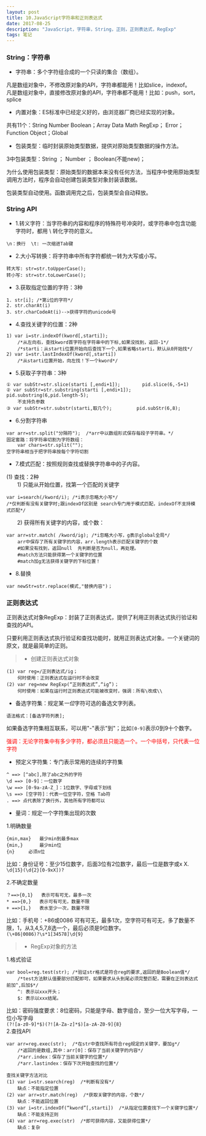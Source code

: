 ```yaml
---
layout: post
title: 10.JavaScript字符串和正则表达式
date: 2017-08-25
description: "JavaScript，字符串，String，正则，正则表达式，RegExp"
tags: 笔记   
---
```


### String：字符串
- 字符串：多个字符组合成的一个只读的集合（数组）。

凡是数组对象中，不修改原对象的API，字符串都能用！比如slice，indexof。<br>
凡是数组对象中，直接修改原对象的API，字符串都不能用！比如：push，sort，splice

- 内置对象：ES标准中已经定义好的，由浏览器厂商已经实现的对象。

共有11个：String Number Boolean；Array Data Math RegExp； Error；Function Object；Global

- 包装类型：临时封装原始类型数据，提供对原始类型数据的操作方法。

3中包装类型：String  ；  Number  ；  Boolean(不能new)；

为什么使用包装类型：原始类型的数据本来没有任何方法，当程序中使用原始类型调用方法时，程序会自动创建包装类型对象封装该数据。 

包装类型自动使用。函数调用完之后，包装类型会自动释放。


### String API
- 1.转义字符：当字符串的内容和程序的特殊符号冲突时，或字符串中包含功能字符时，都用 \ 转化字符的意义。
```
\n：换行  \t: 一次缩进Tab键
```
- 2.大小写转换：将字符串中所有字符都统一转为大写或小写。
```
转大写: str=str.toUpperCase();
转小写: str=str.toLowerCase();
```

- 3.获取指定位置的字符：3种 
```
1. str[i]; /*第i位的字符*/
2. str.charAt(i)
3. str.charCodeAt(i)-->获得字符的unicode号
```

- 4.查找关键字的位置：2种
```
1) var i=str.indexOf(kword[,starti]);
    /*从左向右，查找kword首字符在字符串中的下标,如果没找到，返回-1*/
    /*starti：从starti位置开始向后查找下一个,如果省略starti，默认从0开始找*/
2) var i=str.lastIndexOf(kword[,starti])
    /*从starti位置开始，向左找！下一个kword*/
```

- 5.获取子字符串：3种
```
① var subStr=str.slice(starti [,endi+1]);        pid.slice(6,-5+1)
② var subStr=str.substring(starti [,endi+1]);        pid.substring(6,pid.length-5);
    不支持负参数
③ var subStr=str.substr(starti,取几个);         pid.subStr(6,8);
```

- 6.分割字符串
```
var arr=str.split("分隔符");  /*arr中以数组形式保存每段子字符串。*/
固定套路：将字符串切割为字符数组：
    var chars=str.split(""); 
空字符串相当于把字符串按每个字符切割
```

- 7.模式匹配：按照规则查找或替换字符串中的子内容。

(1) 查找：2种<br>
　　1) 只能从开始位置，找第一个匹配的关键字
```
var i=search(/kword/i); /*i表示忽略大小写*/
/*仅判断有没有关键字时;跟indexOf区别是 search专门用于模式匹配，indexOf不支持模式匹配*/
```
　　2) 获得所有关键字的内容，或个数：
```
var arr=str.match( /kword/ig); /*i忽略大小写，g表示global全局*/
    arr中保存了所有关键字的内容，arr.length表示匹配关键字的个数
    #如果没有找到，返回null  先判断是否为null，再处理。
    #match方法只能获得第一个关键字的位置
    #match加g无法获得关键字的下标位置！
```

- 8.替换
```
var newStr=str.replace(模式,"替换内容")；
```

### 正则表达式
正则表达式对象RegExp：封装了正则表达式，提供了利用正则表达式执行验证和查找的API。

只要利用正则表达式执行验证和查找功能时，就用正则表达式对象。一个关键词的原文，就是最简单的正则。

>* 创建正则表达式对象
```
(1) var reg=/正则表达式/ig；
    何时使用：正则表达式在运行时不会改变
(2) var reg=new RegExp(“正则表达式”,“ig”)；
    何时使用：如果在运行时正则表达式可能被改变时，强调：所有\改成\\
```

- 备选字符集：规定某*一位*字符可选的备选文字列表。
```
语法格式：[备选字符列表];
```
如果备选字符集相互联系，可以用"-"表示"到"；比如`[0-9]`表示0到9十个数字。

<font color="#f00">强调：无论字符集中有多少字符，都必须且只能选一个。一个中括号，只代表一位字符</font>


- 预定义字符集：专门表示常用的连续的字符集
```
^ ==> [^abc],除了abc之外的字符
\d ==> [0-9]：一位数字
\w ==> [0-9a-zA-Z_]：1位数字、字母或下划线
\s ==> [空字符]：代表一位空字符，空格 Tab符
. ==> 点代表除了换行外，其他所有字符都可以
```

- 量词：规定一个字符集出现的次数

1.明确数量
```
{min,max}	最少min到最多max
{min,}		最少min位
{n}		必须n位
```
比如：身份证号：至少15位数字，后面3位有2位数字，最后一位是数字或x X.<br>
`\d{15}(\d{2}[0-9xX])?`

2.不确定数量
```
？==>{0,1}	表示可有可无，最多一次
* ==>{0,}	表示可有可无，数量不限
+ ==>{1,}	表水至少一次，数量不限
```
比如：手机号：+86或0086 可有可无，最多1次，空字符可有可无，多了数量不限，1，从3,4,5,7,8选一个，最后必须是9位数字。<br>
`(\+86|0086)?\s*1[34578]\d{9}`

>* RegExp对象的方法

1.格式验证
```
var bool=reg.test(str);	/*验证str格式是符合reg的要求,返回的是Boolean值*/
    /*test方法默认值要部分匹配即可，如果要求从头到尾必须完整匹配，需要在正则表达式前加^,后加$*/
    ^: 表示以xxx开头；
    $: 表示以xxx结尾。
```
比如：密码强度要求：8位密码，只能是字母、数字组合，至少一位大写字母，一位小写字母<br>
`(?![a-z0-9]*$)(?![A-Za-z]*$)[a-zA-Z0-9]{8}`<br>
2.查找API
```
var arr=reg.exec(str);  /*在str中查找所有符合reg规定的关键字，要加g*/
    /*返回的是数组,其中：arr[0]：保存了当前关键字的内容*/
    /*arr.index：保存了当前关键字的位置*/
    /*arr.lastindex：保存下次开始查找的位置*/
```

```
查找关键字方法对比
(1) var i=str.search(reg)  /*判断有没有*/	
    缺点：不能指定位置
(2) var arr=str.match(reg)  /*获取关键字的内容，个数*/	
    缺点：不能返回位置
(3) var i=str.indexOf(“kword”[,starti])  /*从指定位置查找下一个关键字位置*/
    缺点：不能支持正则
(4) var arr=reg.exec(str)  /*即可获得内容，又能获得位置*/
    缺点：复杂
```


